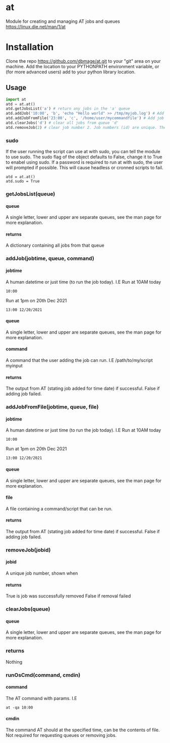 # at
Module for creating and managing AT jobs and queues
https://linux.die.net/man/1/at

# Installation
Clone the repo https://github.com/dbmage/at.git to your "git" area on your machine.
Add the location to your PYTHONPATH environment variable, or (for more advanced users) add to your python library location.

## Usage
```python
import at
atd = at.at()
atd.getJobsList('a') # return any jobs in the 'a' queue
atd.addJob('10:00', 'b', 'echo "Hello world" >> /tmp/myjob.log') # Add job to echo Hello world to a file at 10 am today to queue 'b'
atd.addJobFromFile('23:00', 'c', '/home/user/mycommandfile') # Add job from file /home/user/mycommandfile at 11 pm today to queue 'c'
atd.clearJobs('d') # clear all jobs from queue 'd'
atd.removeJob(2) # clear job number 2. Job numbers (id) are unique. The numbers increment irrelevant of queue
```
### sudo
If the user running the script can use at with sudo, you can tell the module to use sudo.
The sudo flag of the object defaults to False, change it to True to enabel using sudo.
If a password is required to run at with sudo, the user will prompted if possible. This will cause headless or cronned scripts to fail.
```import at
atd = at.at()
atd.sudo = True
```


### getJobsList(queue)
#### queue
A single letter, lower and upper are separate queues, see the man page for more explanation.
#### returns
A dictionary containing all jobs from that queue


### addJob(jobtime, queue, command)
#### jobtime
A human datetime or just time (to run the job today).
I.E
Run at 10AM today

```10:00```

Run at 1pm on 20th Dec 2021

```13:00 12/20/2021```
#### queue
A single letter, lower and upper are separate queues, see the man page for more explanation.
#### command
A command that the user adding the job can run.
I.E
/path/to/my/script myinput
#### returns
The output from AT (stating job added for time date) if successful.
False if adding job failed.


### addJobFromFile(jobtime, queue, file)
#### jobtime
A human datetime or just time (to run the job today).
I.E
Run at 10AM today

```10:00```

Run at 1pm on 20th Dec 2021

```13:00 12/20/2021```
#### queue
A single letter, lower and upper are separate queues, see the man page for more explanation.
#### file
A file containing a command/script that can be run.
#### returns
The output from AT (stating job added for time date) if successful.
False if adding job failed.


### removeJob(jobid)
#### jobid
A unique job number, shown when 
#### returns
True is job was successfully removed
False if removal failed


### clearJobs(queue)
#### queue
A single letter, lower and upper are separate queues, see the man page for more explanation.
### returns
Nothing


### runOsCmd(command, cmdin)
#### command
The AT command with params.
I.E

```at -qa 10:00```
#### cmdin
The command AT should at the specified time, can be the contents of file.
Not required for requesting queues or removing jobs.


